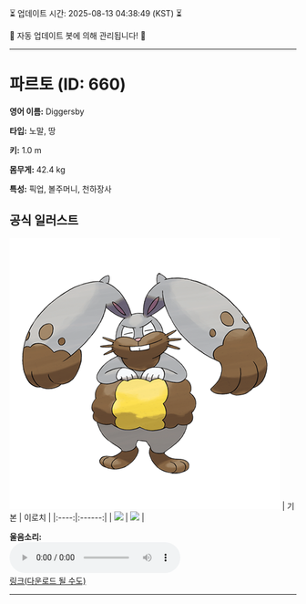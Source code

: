
⏳ 업데이트 시간: 2025-08-13 04:38:49 (KST) ⏳

🤖 자동 업데이트 봇에 의해 관리됩니다! 🤖

---

# 파르토 (ID: 660)
**영어 이름:** Diggersby

**타입:** 노말, 땅

**키:** 1.0 m

**몸무게:** 42.4 kg

**특성:** 픽업, 볼주머니, 천하장사

## 공식 일러스트
![](https://raw.githubusercontent.com/PokeAPI/sprites/master/sprites/pokemon/other/official-artwork/660.png)
| 기본 | 이로치 |
|:----:|:------:|
| <img src="http://play.pokemonshowdown.com/sprites/ani/diggersby.gif" width="200"> | <img src="http://play.pokemonshowdown.com/sprites/ani-shiny/diggersby.gif" width="200"> |

**울음소리:**<br><audio controls src="https://raw.githubusercontent.com/PokeAPI/cries/main/cries/pokemon/latest/660.ogg"></audio><br> [링크(다운로드 될 수도)](https://raw.githubusercontent.com/PokeAPI/cries/main/cries/pokemon/latest/660.ogg)


---
